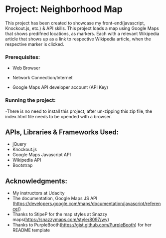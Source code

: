 # Project: Neighborhood Map

This project has been created to showcase my front-end(javascript, Knockout.js, etc.) & API skills. This project loads a map using Google Maps that shows predifned locations, as markers. Each with a relevant Wikipedia article that shows up as a link to respective Wikipedia article, when the respective marker is clicked.

### Prerequisites:

- Web Browser

- Network Connection/Internet

- Google Maps API developer account (API Key)

### Running the project:

-There is no need to install this project, after un-zipping this zip file, the index.html file needs to be opended with a browser.

## APIs, Libraries & Frameworks Used:

- jQuery
- Knockout.js
- Google Maps Javascript API
- Wikipedia API
- Bootstrap

## Acknowledgments:

- My instructors at Udacity
- The documentation, Google Maps JS API (https://developers.google.com/maps/documentation/javascript/reference/)
- Thanks to StipeP for the map styles at Snazzy maps(https://snazzymaps.com/style/8097/wy)
- Thanks to PurpleBooth(https://gist.github.com/PurpleBooth) for her README template
